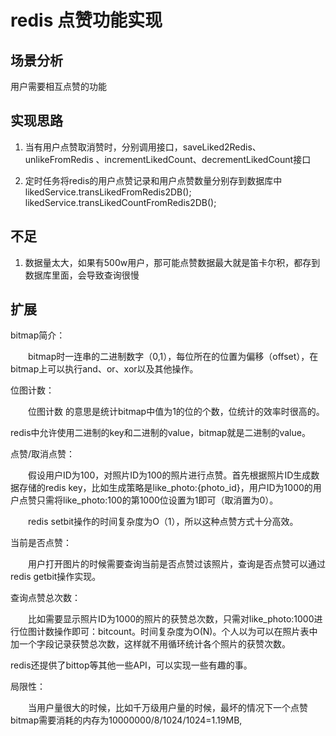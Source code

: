 # redis 点赞功能实现

## 场景分析
   用户需要相互点赞的功能
## 实现思路

1. 当有用户点赞取消赞时，分别调用接口，saveLiked2Redis、unlikeFromRedis 、incrementLikedCount、decrementLikedCount接口

2. 定时任务将redis的用户点赞记录和用户点赞数量分别存到数据库中 likedService.transLikedFromRedis2DB();  likedService.transLikedCountFromRedis2DB();

## 不足
1. 数据量太大，如果有500w用户，那可能点赞数据最大就是笛卡尔积，都存到数据库里面，会导致查询很慢

## 扩展
bitmap简介：

　　bitmap时一连串的二进制数字（0,1），每位所在的位置为偏移（offset），在bitmap上可以执行and、or、xor以及其他操作。

位图计数：

　　位图计数 的意思是统计bitmap中值为1的位的个数，位统计的效率时很高的。

redis中允许使用二进制的key和二进制的value，bitmap就是二进制的value。



点赞/取消点赞：

　　假设用户ID为100，对照片ID为100的照片进行点赞。首先根据照片ID生成数据存储的redis key，比如生成策略是like_photo:{photo_id}，用户ID为1000的用户点赞只需将like_photo:100的第1000位设置为1即可（取消置为0）。

　　redis setbit操作的时间复杂度为O（1），所以这种点赞方式十分高效。

当前是否点赞：

　　用户打开图片的时候需要查询当前是否点赞过该照片，查询是否点赞可以通过redis getbit操作实现。

查询点赞总次数：

　　比如需要显示照片ID为1000的照片的获赞总次数，只需对like_photo:1000进行位图计数操作即可：bitcount。时间复杂度为O(N)。个人以为可以在照片表中加一个字段记录获赞总次数，这样就不用循环统计各个照片的获赞次数。

redis还提供了bittop等其他一些API，可以实现一些有趣的事。

局限性：

　　当用户量很大的时候，比如千万级用户量的时候，最坏的情况下一个点赞bitmap需要消耗的内存为10000000/8/1024/1024=1.19MB,